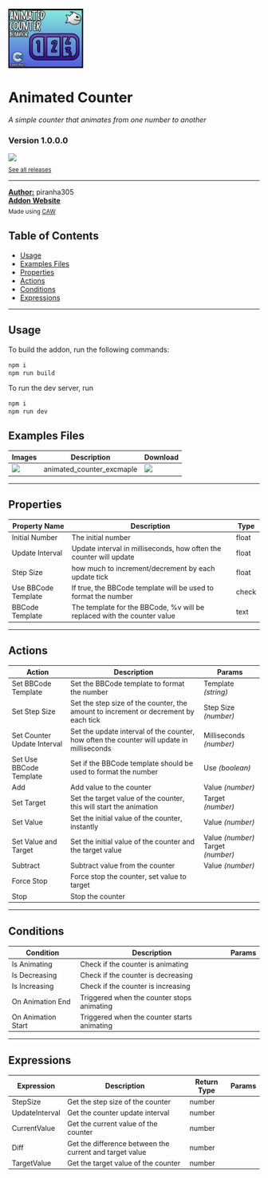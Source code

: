 <img src="./examples/cover.png" width="150" /><br>
# Animated Counter
<i>A simple counter that animates from one number to another</i> <br>
### Version 1.0.0.0

[<img src="https://placehold.co/200x50/4493f8/FFF?text=Download&font=montserrat" width="200"/>](https://github.com/armandoalonso/animated_counter/releases/download/piranha305_animatedcounter-1.0.0.0.c3addon/piranha305_animatedcounter-1.0.0.0.c3addon)
<br>
<sub> [See all releases](https://github.com/armandoalonso/animated_counter/releases) </sub> <br>

---
<b><u>Author:</u></b> piranha305 <br>
<b>[Addon Website](https://piranha305.itch.io)</b>  <br>
<sub>Made using [CAW](https://marketplace.visualstudio.com/items?itemName=skymen.caw) </sub><br>

## Table of Contents
- [Usage](#usage)
- [Examples Files](#examples-files)
- [Properties](#properties)
- [Actions](#actions)
- [Conditions](#conditions)
- [Expressions](#expressions)
---
## Usage
To build the addon, run the following commands:

```
npm i
npm run build
```

To run the dev server, run

```
npm i
npm run dev
```

## Examples Files
| Images | Description | Download |
| --- | --- | --- |
| <img src="./examples/animated_counter_excmaple.gif" width="100" /> | animated_counter_excmaple | [<img src="https://placehold.co/120x30/4493f8/FFF?text=Download&font=montserrat" width="120"/>](https://github.com/armandoalonso/animated_counter/raw/refs/heads/main/examples/animated_counter_excmaple.c3p) |

---
## Properties
| Property Name | Description | Type |
| --- | --- | --- |
| Initial Number | The initial number | float |
| Update Interval | Update interval in milliseconds, how often the counter will update | float |
| Step Size | how much to increment/decrement by each update tick | float |
| Use BBCode Template | If true, the BBCode template will be used to format the number | check |
| BBCode Template | The template for the BBCode, %v will be replaced with the counter value | text |


---
## Actions
| Action | Description | Params
| --- | --- | --- |
| Set BBCode Template | Set the BBCode template to format the number | Template             *(string)* <br> |
| Set Step Size | Set the step size of the counter, the amount to increment or decrement by each tick | Step Size             *(number)* <br> |
| Set Counter Update Interval | Set the update interval of the counter, how often the counter will update in milliseconds | Milliseconds             *(number)* <br> |
| Set Use BBCode Template | Set if the BBCode template should be used to format the number | Use             *(boolean)* <br> |
| Add | Add value to the counter | Value             *(number)* <br> |
| Set Target | Set the target value of the counter, this will start the animation | Target             *(number)* <br> |
| Set Value | Set the initial value of the counter, instantly | Value             *(number)* <br> |
| Set Value and Target | Set the initial value of the counter and the target value | Value             *(number)* <br>Target             *(number)* <br> |
| Subtract | Subtract value from the counter | Value             *(number)* <br> |
| Force Stop | Force stop the counter, set value to target |  |
| Stop | Stop the counter |  |


---
## Conditions
| Condition | Description | Params
| --- | --- | --- |
| Is Animating | Check if the counter is animating |  |
| Is Decreasing | Check if the counter is decreasing |  |
| Is Increasing | Check if the counter is increasing |  |
| On Animation End | Triggered when the counter stops animating |  |
| On Animation Start | Triggered when the counter starts animating |  |


---
## Expressions
| Expression | Description | Return Type | Params
| --- | --- | --- | --- |
| StepSize | Get the step size of the counter | number |  | 
| UpdateInterval | Get the counter update interval | number |  | 
| CurrentValue | Get the current value of the counter | number |  | 
| Diff | Get the difference between the current and target value | number |  | 
| TargetValue | Get the target value of the counter | number |  | 
